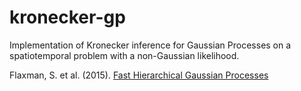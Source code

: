 # kronecker-gp
Implementation of Kronecker inference for Gaussian Processes on a spatiotemporal problem with a non-Gaussian likelihood.

Flaxman, S. et al. (2015). [Fast Hierarchical Gaussian Processes](https://sethrf.com/files/fast-hierarchical-GPs.pdf)

